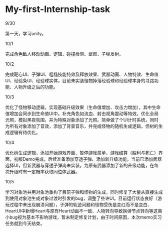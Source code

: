 # My-first-Internship-task
9/30

第一天，学习unity。

10/1

完成角色敌人移动动画、逻辑、碰撞检测、武器、子弹发射。

10/2

完成靶心UI、子弹UI、粗糙技能特效及释放效果、武器动画、人物特效、生命值UI、经验条UI、经验球实体，目前未实装怪物掉落经验球和经验球本身的寻路功能、人物升级之后的功能。

10/3

优化了怪物移动逻辑，实现基础升级效果（生命值增加、攻击力增加），其中生命值增加会同步到生命值UI中。补充角色如流血、射击视角震动等特效。优化全局光照，模拟黑夜氛围，并为特殊对象添加了光照。简单做了个UI计时系统，同时为所有对象添加了音效，添加了背景音乐，并完成怪物的随机生成逻辑，但树的生成逻辑有待优化。

10/4

优化树生成逻辑，添加开始游戏界面、暂停游戏菜单、游戏结算（胜利与死亡）界面，初版Demo完成，后续准备添加穿透子弹、添加新升级功能。当前已添加武器选择UI，但新武器与穿透子弹尚未实装。为原有武器添加了新的升级功能，在每次升级时有一定概率获取同位体武器。

10/5

学习对象池并用对象池重构了目前子弹和怪物的生成，同时修复了大量从直接生成到使用对象池生成对象过渡时引发的bug，调整了些许UI。目前运行状态良好（游玩过程中未出现崩溃问题），子弹的轨迹问题和怪物受伤是变红而不是变白、HeartUI中新增Heart与原有Heart动画不一致、人物转向导致换弹节点转向等这类小bug视为基本不影响游戏，暂未制定修复计划，由于时间原因，本次memo实习任务就到今天结束。
